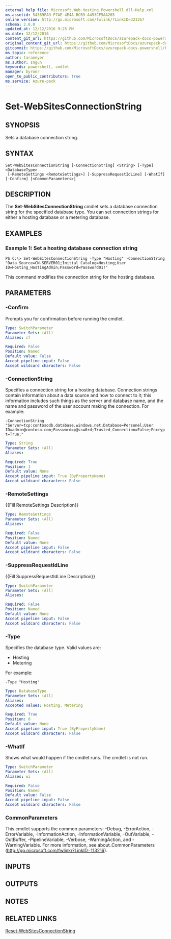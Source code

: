```yaml
---
external help file: Microsoft.Web.Hosting.Powershell.dll-Help.xml
ms.assetid: 54389FA9-F7AE-4E4A-BCB9-A453CF5AA265
online version: http://go.microsoft.com/fwlink/?LinkID=321267
schema: 2.0.0
updated_at: 12/12/2016 9:25 PM
ms.date: 12/12/2016
content_git_url: https://github.com/MicrosoftDocs/azurepack-docs-powershell/blob/master/AzurePack-cmdlets/Websites/v1.0/Set-WebSitesConnectionString.md
original_content_git_url: https://github.com/MicrosoftDocs/azurepack-docs-powershell/blob/master/AzurePack-cmdlets/Websites/v1.0/Set-WebSitesConnectionString.md
gitcommit: https://github.com/MicrosoftDocs/azurepack-docs-powershell/blob/b83cde31c8e8df3140400b62cc6698cfc8f37a47/AzurePack-cmdlets/Websites/v1.0/Set-WebSitesConnectionString.md
ms.topic: reference
author: tarameyer
ms.author: sngun
keywords: powershell, cmdlet
manager: byronr
open_to_public_contributors: true
ms.service: Azure-pack
---
```


# Set-WebSitesConnectionString

## SYNOPSIS
Sets a database connection string.

## SYNTAX

```
Set-WebSitesConnectionString [-ConnectionString] <String> [-Type] <DatabaseType>
 [-RemoteSettings <RemoteSettings>] [-SuppressRequestIdLine] [-WhatIf] [-Confirm] [<CommonParameters>]
```

## DESCRIPTION
The **Set-WebSitesConnectionString** cmdlet sets a database connection string for the specified database type.
You can set connection strings for either a hosting database or a metering database.

## EXAMPLES

### Example 1: Set a hosting database connection string
```
PS C:\> Set-WebSitesConnectionString -Type "Hosting" -ConnectionString "Data Source=CN-SERVER01;Initial Catalog=Hosting;User ID=Hosting_HostingAdmin;Password=Password01!"
```

This command modifies the connection string for the hosting database.

## PARAMETERS

### -Confirm
Prompts you for confirmation before running the cmdlet.

```yaml
Type: SwitchParameter
Parameter Sets: (All)
Aliases: cf

Required: False
Position: Named
Default value: False
Accept pipeline input: False
Accept wildcard characters: False
```

### -ConnectionString
Specifies a connection string for a hosting database.
Connection strings contain information about a data source and how to connect to it; this information includes such things as the server and database name, and the name and password of the user account making the connection.
For example:

`-ConnectionString "Server=tcp:contosodb.database.windows.net;Database=Personel;User ID=admin@contoso.com;Password=p@ssw0rd;Trusted_Connection=False;Encrypt=True;"`

```yaml
Type: String
Parameter Sets: (All)
Aliases: 

Required: True
Position: 1
Default value: None
Accept pipeline input: True (ByPropertyName)
Accept wildcard characters: False
```

### -RemoteSettings
{{Fill RemoteSettings Description}}

```yaml
Type: RemoteSettings
Parameter Sets: (All)
Aliases: 

Required: False
Position: Named
Default value: None
Accept pipeline input: False
Accept wildcard characters: False
```

### -SuppressRequestIdLine
{{Fill SuppressRequestIdLine Description}}

```yaml
Type: SwitchParameter
Parameter Sets: (All)
Aliases: 

Required: False
Position: Named
Default value: None
Accept pipeline input: False
Accept wildcard characters: False
```

### -Type
Specifies the database type.
Valid values are:

- Hosting
- Metering

For example:

`-Type "Hosting"`

```yaml
Type: DatabaseType
Parameter Sets: (All)
Aliases: 
Accepted values: Hosting, Metering

Required: True
Position: 0
Default value: None
Accept pipeline input: True (ByPropertyName)
Accept wildcard characters: False
```

### -WhatIf
Shows what would happen if the cmdlet runs.
The cmdlet is not run.

```yaml
Type: SwitchParameter
Parameter Sets: (All)
Aliases: wi

Required: False
Position: Named
Default value: False
Accept pipeline input: False
Accept wildcard characters: False
```

### CommonParameters
This cmdlet supports the common parameters: -Debug, -ErrorAction, -ErrorVariable, -InformationAction, -InformationVariable, -OutVariable, -OutBuffer, -PipelineVariable, -Verbose, -WarningAction, and -WarningVariable. For more information, see about_CommonParameters (http://go.microsoft.com/fwlink/?LinkID=113216).

## INPUTS

## OUTPUTS

## NOTES

## RELATED LINKS

[Reset-WebSitesConnectionString](xref:Websites/v1.0/Reset-WebSitesConnectionString.md)


